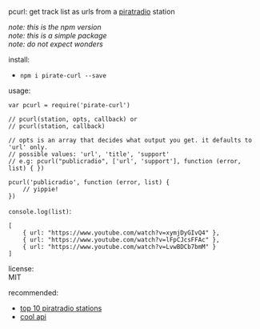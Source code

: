 pcurl: get track list as urls from a [piratradio](https://piratrad.io) station

*note: this is the npm version*  
*note: this is a simple package*  
*note: do not expect wonders*  

install:
 - `npm i pirate-curl --save`

usage:  
```
var pcurl = require('pirate-curl')

// pcurl(station, opts, callback) or
// pcurl(station, callback)

// opts is an array that decides what output you get. it defaults to 'url' only.
// possible values: 'url', 'title', 'support'
// e.g: pcurl("publicradio", ['url', 'support'], function (error, list) { })

pcurl('publicradio', function (error, list) {
    // yippie!  
})
```

`console.log(list)`:  
```
[
    { url: "https://www.youtube.com/watch?v=xymjDyGIvQ4" },
    { url: "https://www.youtube.com/watch?v=lFpCJcsFFAc" },
    { url: "https://www.youtube.com/watch?v=LvwBDCb7bmM" }
]
```

license:  
MIT

recommended:
 - [top 10 piratradio stations](https://piratrad.io/random)
 - [cool api](https://api.piratrad.io)
